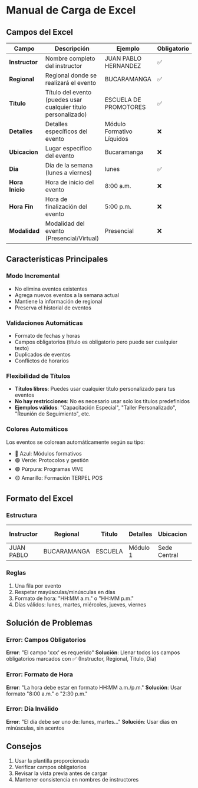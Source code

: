 # Manual de Carga de Excel

## Campos del Excel

| Campo | Descripción | Ejemplo | Obligatorio |
|-------|-------------|---------|-------------|
| **Instructor** | Nombre completo del instructor | JUAN PABLO HERNANDEZ | ✅ |
| **Regional** | Regional donde se realizará el evento | BUCARAMANGA | ✅ |
| **Titulo** | Título del evento (puedes usar cualquier título personalizado) | ESCUELA DE PROMOTORES | ✅ |
| **Detalles** | Detalles específicos del evento | Módulo Formativo Líquidos | ❌ |
| **Ubicacion** | Lugar específico del evento | Bucaramanga | ❌ |
| **Dia** | Día de la semana (lunes a viernes) | lunes | ✅ |
| **Hora Inicio** | Hora de inicio del evento | 8:00 a.m. | ❌ |
| **Hora Fin** | Hora de finalización del evento | 5:00 p.m. | ❌ |
| **Modalidad** | Modalidad del evento (Presencial/Virtual) | Presencial | ❌ |

## Características Principales

### Modo Incremental
- No elimina eventos existentes
- Agrega nuevos eventos a la semana actual
- Mantiene la información de regional
- Preserva el historial de eventos

### Validaciones Automáticas
- Formato de fechas y horas
- Campos obligatorios (título es obligatorio pero puede ser cualquier texto)
- Duplicados de eventos
- Conflictos de horarios

### Flexibilidad de Títulos
- **Títulos libres**: Puedes usar cualquier título personalizado para tus eventos
- **No hay restricciones**: No es necesario usar solo los títulos predefinidos
- **Ejemplos válidos**: "Capacitación Especial", "Taller Personalizado", "Reunión de Seguimiento", etc.

### Colores Automáticos
Los eventos se colorean automáticamente según su tipo:
- 🔵 Azul: Módulos formativos
- 🟢 Verde: Protocolos y gestión
- 🟣 Púrpura: Programas VIVE
- 🟡 Amarillo: Formación TERPEL POS

## Formato del Excel

### Estructura
| Instructor | Regional | Titulo | Detalles | Ubicacion | Dia | Hora Inicio | Hora Fin |
|------------|----------|---------|----------|-----------|-----|-------------|-----------|
| JUAN PABLO | BUCARAMANGA | ESCUELA | Módulo 1 | Sede Central | lunes | 8:00 a.m. | 5:00 p.m. |

### Reglas
1. Una fila por evento
2. Respetar mayúsculas/minúsculas en días
3. Formato de hora: "HH:MM a.m." o "HH:MM p.m."
4. Días válidos: lunes, martes, miércoles, jueves, viernes

## Solución de Problemas

### Error: Campos Obligatorios
**Error**: "El campo 'xxx' es requerido"
**Solución**: Llenar todos los campos obligatorios marcados con ✅ (Instructor, Regional, Titulo, Dia)

### Error: Formato de Hora
**Error**: "La hora debe estar en formato HH:MM a.m./p.m."
**Solución**: Usar formato "8:00 a.m." o "2:30 p.m."

### Error: Día Inválido
**Error**: "El día debe ser uno de: lunes, martes..."
**Solución**: Usar días en minúsculas, sin acentos

## Consejos
1. Usar la plantilla proporcionada
2. Verificar campos obligatorios
3. Revisar la vista previa antes de cargar
4. Mantener consistencia en nombres de instructores 